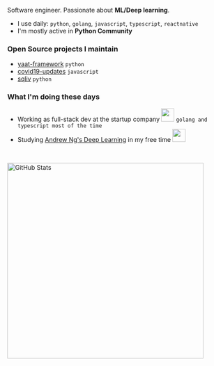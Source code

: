 Software engineer. Passionate about **ML/Deep learning**.

- I use daily: `python`, `golang`, `javascript`, `typescript`, `reactnative`
- I'm mostly active in **Python Community**

### Open Source projects I maintain

- [yaat-framework](https://github.com/yaat-project/yaat) `python`
- [covid19-updates](https://github.com/the-robot/covid19-updates) `javascript`
- [sqliv](https://github.com/the-robot/sqliv) `python`

### What I'm doing these days

- Working as full-stack dev at the startup company <img src="https://media.giphy.com/media/WUlplcMpOCEmTGBtBW/giphy.gif" width="30"> `golang and typescript most of the time`
- Studying [Andrew Ng's Deep Learning](https://github.com/the-robot/deeplearning) in my free time <img src="https://media4.giphy.com/media/j2MdR1QwTi7iX6l3sd/giphy.gif" width="30">

<br/>
<p><img src="https://github-readme-stats.vercel.app/api?username=the-robot&amp;show_icons=true&theme=calm" alt="GitHub Stats" width="450"></p>

